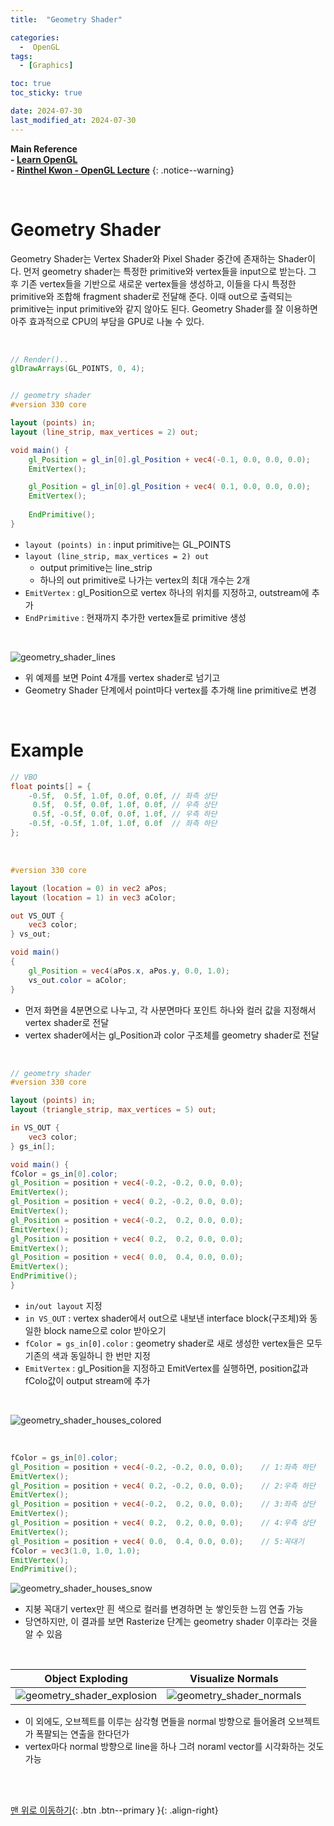 ```yaml
---
title:  "Geometry Shader"

categories:
  -  OpenGL
tags:
  - [Graphics]

toc: true
toc_sticky: true

date: 2024-07-30
last_modified_at: 2024-07-30
---
```



**Main Reference <br>- [Learn OpenGL](https://learnopengl.com/) <br>- [Rinthel Kwon - OpenGL Lecture](https://www.youtube.com/watch?v=kEAKvJKnvfA&list=PLvNHCGtd4kh_cYLKMP_E-jwF3YKpDP4hf&index=1)**
{: .notice--warning}

<br>

# Geometry Shader

Geometry Shader는 Vertex Shader와 Pixel Shader 중간에 존재하는 Shader이다. 먼저 geometry shader는 특정한 primitive와 vertex들을 input으로 받는다. 그 후 기존 vertex들을 기반으로 새로운 vertex들을 생성하고, 이들을 다시 특정한 primitive와 조합해 fragment shader로 전달해 준다. 이때 out으로 출력되는 primitive는 input primitive와 같지 않아도 된다. Geometry Shader를 잘 이용하면 아주 효과적으로 CPU의 부담을 GPU로 나눌 수 있다.

<br>

``` glsl
// Render()..
glDrawArrays(GL_POINTS, 0, 4);  


// geometry shader
#version 330 core

layout (points) in;
layout (line_strip, max_vertices = 2) out;

void main() {    
    gl_Position = gl_in[0].gl_Position + vec4(-0.1, 0.0, 0.0, 0.0); 
    EmitVertex();

    gl_Position = gl_in[0].gl_Position + vec4( 0.1, 0.0, 0.0, 0.0);
    EmitVertex();
    
    EndPrimitive();
}  
```

- `layout (points) in` : input primitive는 GL_POINTS
- `layout (line_strip, max_vertices = 2) out`
     - output primitive는 line_strip
     - 하나의 out primitive로 나가는 vertex의 최대 개수는 2개
- `EmitVertex` : gl_Position으로 vertex 하나의 위치를 지정하고, outstream에 추가
- `EndPrimitive` : 현재까지 추가한 vertex들로 primitive 생성

<br>

![geometry_shader_lines](https://github.com/user-attachments/assets/15694ede-4992-4556-8bdc-33c7f1e355ac)

- 위 예제를 보면 Point 4개를 vertex shader로 넘기고
- Geometry Shader 단계에서 point마다 vertex를 추가해 line primitive로 변경

<br>

# Example

``` c++
// VBO
float points[] = {
    -0.5f,  0.5f, 1.0f, 0.0f, 0.0f, // 좌측 상단
     0.5f,  0.5f, 0.0f, 1.0f, 0.0f, // 우측 상단
     0.5f, -0.5f, 0.0f, 0.0f, 1.0f, // 우측 하단
    -0.5f, -0.5f, 1.0f, 1.0f, 0.0f  // 좌측 하단
};  
```

<br>

``` glsl
#version 330 core

layout (location = 0) in vec2 aPos;
layout (location = 1) in vec3 aColor;

out VS_OUT {
    vec3 color;
} vs_out;

void main()
{
    gl_Position = vec4(aPos.x, aPos.y, 0.0, 1.0); 
    vs_out.color = aColor;
}  
```

- 먼저 화면을 4분면으로 나누고, 각 사분면마다 포인트 하나와 컬러 값을 지정해서 vertex shader로 전달
- vertex shader에서는 gl_Position과 color 구조체를 geometry shader로 전달

<br>

``` glsl
// geometry shader
#version 330 core

layout (points) in;
layout (triangle_strip, max_vertices = 5) out;

in VS_OUT {
    vec3 color;
} gs_in[];

void main() {  
fColor = gs_in[0].color;
gl_Position = position + vec4(-0.2, -0.2, 0.0, 0.0);
EmitVertex();   
gl_Position = position + vec4( 0.2, -0.2, 0.0, 0.0);
EmitVertex();
gl_Position = position + vec4(-0.2,  0.2, 0.0, 0.0);
EmitVertex();
gl_Position = position + vec4( 0.2,  0.2, 0.0, 0.0);
EmitVertex();
gl_Position = position + vec4( 0.0,  0.4, 0.0, 0.0);
EmitVertex();
EndPrimitive();  
}
```

- `in/out layout` 지정
- `in VS_OUT` : vertex shader에서 out으로 내보낸 interface block(구조체)와 동일한 block name으로 color 받아오기
- `fColor = gs_in[0].color` : geometry shader로 새로 생성한 vertex들은 모두 기존의 색과 동일하니 한 번만 지정
- `EmitVertex` : gl_Position을 지정하고 EmitVertex를 실행하면, position값과 fColo값이 output stream에 추가

<br>

![geometry_shader_houses_colored](https://github.com/user-attachments/assets/3e3bee48-b152-47f3-a264-bbf12aa34892)

<br>

``` glsl
fColor = gs_in[0].color; 
gl_Position = position + vec4(-0.2, -0.2, 0.0, 0.0);    // 1:좌측 하단   
EmitVertex();   
gl_Position = position + vec4( 0.2, -0.2, 0.0, 0.0);    // 2:우측 하단
EmitVertex();
gl_Position = position + vec4(-0.2,  0.2, 0.0, 0.0);    // 3:좌측 상단
EmitVertex();
gl_Position = position + vec4( 0.2,  0.2, 0.0, 0.0);    // 4:우측 상단
EmitVertex();
gl_Position = position + vec4( 0.0,  0.4, 0.0, 0.0);    // 5:꼭대기
fColor = vec3(1.0, 1.0, 1.0);
EmitVertex();
EndPrimitive();  
```

![geometry_shader_houses_snow](https://github.com/user-attachments/assets/b53883ce-3ae9-4558-864d-f0fb6ebd0e2b)

- 지붕 꼭대기 vertex만 흰 색으로 컬러를 변경하면 눈 쌓인듯한 느낌 연출 가능
- 당연하지만, 이 결과를 보면 Rasterize 단계는 geometry shader 이후라는 것을 알 수 있음 


<br>


| Object Exploding | Visualize Normals |
|:-:|:-:|
|![geometry_shader_explosion](https://github.com/user-attachments/assets/d9d944d0-0386-4a46-8914-0a12c83b8313)|![geometry_shader_normals](https://github.com/user-attachments/assets/317b6a4b-e49d-424a-9d1a-da1cebe3807f)| 

- 이 외에도, 오브젝트를 이루는 삼각형 면들을 normal 방향으로 들어올려 오브젝트가 폭팔되는 연출을 한다던가
- vertex마다 normal 방향으로 line을 하나 그려 noraml vector를 시각화하는 것도 가능


<br>
<br>


[맨 위로 이동하기](#){: .btn .btn--primary }{: .align-right}